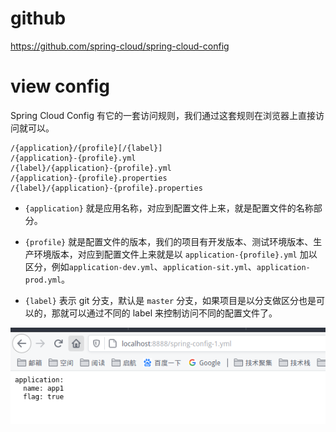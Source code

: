 
# github
https://github.com/spring-cloud/spring-cloud-config

# view config
Spring Cloud Config 有它的一套访问规则，我们通过这套规则在浏览器上直接访问就可以。

```
/{application}/{profile}[/{label}]
/{application}-{profile}.yml
/{label}/{application}-{profile}.yml
/{application}-{profile}.properties
/{label}/{application}-{profile}.properties
```
* `{application}` 就是应用名称，对应到配置文件上来，就是配置文件的名称部分。

*  `{profile}` 就是配置文件的版本，我们的项目有开发版本、测试环境版本、生产环境版本，对应到配置文件上来就是以 `application-{profile}.yml` 加以区分，例如`application-dev.yml`、`application-sit.yml`、`application-prod.yml`。

*  `{label}` 表示 git 分支，默认是 `master` 分支，如果项目是以分支做区分也是可以的，那就可以通过不同的 label 来控制访问不同的配置文件了。

![spring-config-1.yml](view-1.png)


